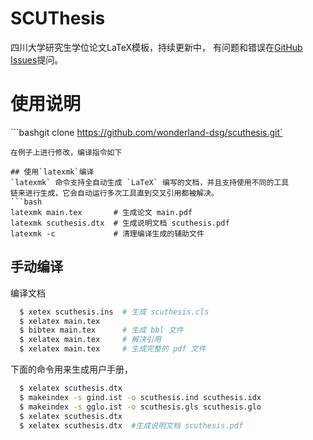 # SCUThesis
四川大学研究生学位论文LaTeX模板，持续更新中，
有问题和错误在[GitHub Issues](https://github.com/wonderland-dsg/scuthesis/issues)提问。
# 使用说明
```bashgit clone https://github.com/wonderland-dsg/scuthesis.git`
```
在例子上进行修改，编译指令如下

## 使用`latexmk`编译
`latexmk` 命令支持全自动生成 `LaTeX` 编写的文档，并且支持使用不同的工具
链来进行生成，它会自动运行多次工具直到交叉引用都被解决。
```bash
latexmk main.tex       # 生成论文 main.pdf
latexmk scuthesis.dtx  # 生成说明文档 scuthesis.pdf
latexmk -c             # 清理编译生成的辅助文件
```
## 手动编译
编译文档
```bash
  $ xetex scuthesis.ins  # 生成 scuthesis.cls
  $ xelatex main.tex
  $ bibtex main.tex      # 生成 bbl 文件
  $ xelatex main.tex     # 解决引用
  $ xelatex main.tex     # 生成完整的 pdf 文件
```

下面的命令用来生成用户手册，
```bash
  $ xelatex scuthesis.dtx
  $ makeindex -s gind.ist -o scuthesis.ind scuthesis.idx
  $ makeindex -s gglo.ist -o scuthesis.gls scuthesis.glo
  $ xelatex scuthesis.dtx
  $ xelatex scuthesis.dtx  #生成说明文档 scuthesis.pdf
```